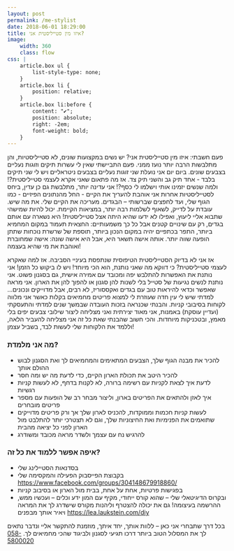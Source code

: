```yaml
---
layout: post
permalink: /me-stylist
date: 2018-06-01 18:29:00
title: איזו מין סטייליסטית אני?
image:
    width: 360
    class: flow
css: |
    article.box ul {
        list-style-type: none;
    }
    article.box li {
        position: relative;
    }
    article.box li:before {
        content: "✔️";
        position: absolute;
        right: -2em;
        font-weight: bold;
    }
---
```


פעם חשבתי: איזו מין סטייליסטית אני?
יש נשים במקצועות שונים, לא סטייליסטיות, והן מתלבשות הרבה יותר נועז ממני.
פעם התביישתי שאין לי עשרות תיקים וזוגות נעליים בצבעים שונים.
ביום יום אני נועלת שני זוגות נעליים בצבעים ניטראליים ויש לי שני תיקים בלבד - אחד תיק גב והשני תיק צד.
אז מה פתאום שאני אקרא לעצמי סטייליסטית?!
ולמה שנשים יזמינו אותי וישלמו לי כסף?!
אני עדינה יותר, מתלבשת גם כן עדין, ביחס לסטייליסטיות אחרות אני אוהבת להעריך את הקיים - החל מהנתונים הפיזיים - כמו הגוף שלי, ועד לחפצים שברשותי – הבגדים.
מעריכה את הקיים שלי. את מה שיש.
עובדת על לדייק, לשאוף לשלמות רבה יותר, במציאות הקיימת.
יכול להיות שמישהי שתבוא אליי ליעוץ, ואפילו לא ידעו שהיא היתה אצל סטייליסטית!
היא נשארה עם אותם בגדים, רק עם שינויים קטנים אבל כל כך משמעותיים: החצאית תעמוד במקום המחמיא ביותר, התפר בכתפיים יהיה במקום הנכון ביותר, תוספת של שרשרת נוכחות שתתן הופעה שווה יותר.
אותה אישה  תשאר היא, אבל היא אישה שונה: אישה שמחוברת ואוהבת את מי שהיא בעצמה!

אז אני לא בדיוק הסטייליסטית הטיפוסית שנתפסת בעיניי הסביבה. אז למה שאקרא לעצמי סטייליסטית?
כי דווקא מה שאני נותנת, הוא הכי מיוחד! ויש לו ביקוש כל הזמן!
אני נותנת את האפשרות להתלבש יפה ומכובד עם אמירה אישית, גם בסגנון פשוט.
אני נותנת לנשים נגיעות של סטייל בלי לשנות להן סגנון או להפוך להן את הארון.
אני מראה שאפשר וכדאי להיראות טוב עם בגדים ואקססוריז, לא רבים, אבל מדוייקים ונכונים...
למדתי שיש לי עין חדה שעוזרת לי למצוא פריטים מחמיאים בקלות כאשר אני מלווה לקוחות בסיבובי קניות.
והבנתי שכנראה בזכות העובדה שבמשך שנים למדתי והתעסקתי (ועדיין עוסקת) באמנות, אני מאוד יצירתית ואני מצליחה ליצור שילובי צבעים יפים בלי מאמץ, ובטכניקות מיוחדות.
והכי חשוב שהבנתי שאת כל זה אני מצליחה להעביר הלאה, וללמד את הלקוחות שלי לעשות לבד, בשביל עצמן!

### מה אני מלמדת?
* להכיר את מבנה הגוף שלך, הצבעים המתאימים והמחמיאים לך ואת הסגנון לבוש ההולם אותך
* להכיר היטב את תכולת הארון הקיים, כדי לדעת מה יש ומה חסר
* לדעת איך לצאת לקניות עם רשימה ברורה, לא לקנות בדחף, לא לעשות קניות רגשיות
* איך לאזן ולהתאים את הפריטים בארון, וליצור מבחר רב של הופעות עם מספר פריטים מובחרים
* לעשות קניות חכמות וממוקדות, להכניס לארון שלך אך ורק פריטים מדוייקים שתואמים את הפנימיות ואת החיצוניות שלך, וגם לא תצטרכי יותר להתלבט מול הארון לפני כל יציאה מהבית
* להרגיש נח עם עצמך ולשדר מראה מכובד ומשודרג

### איפה אפשר ללמוד את כל זה?
* בסדנאות הסטיילינג שלי
* בקבוצת הפייסבוק הפעילה והמקסימה שלי <https://www.facebook.com/groups/304148679918860/>
* בפגישות פרטיות, אחת על אחת, בבית מול הארון או בסיבוב קניות
* ובקרוס הדיגיטאלי שלי – שהוא קורס ייחודי, מקיף עם המון ידע וכלים – ועכשיו ממש, ההרשמה בעיצומה! גם את יכולה להצטרף וליהנות מקורס שישדרג לך את המראה ויאיר אותך מבפנים <https://lea.laukstein.com/diy>

בכל דרך שתבחרי אני כאן – ללוות אותך, יחד איתך,
מוזמנת להתקשר אליי ונדבר
נתאים לך את המסלול הטוב ביותר דרכו תגיעי לסגנון ולביגוד שהכי מחמיאים לך. [058-5800020](tel:0585800020)
